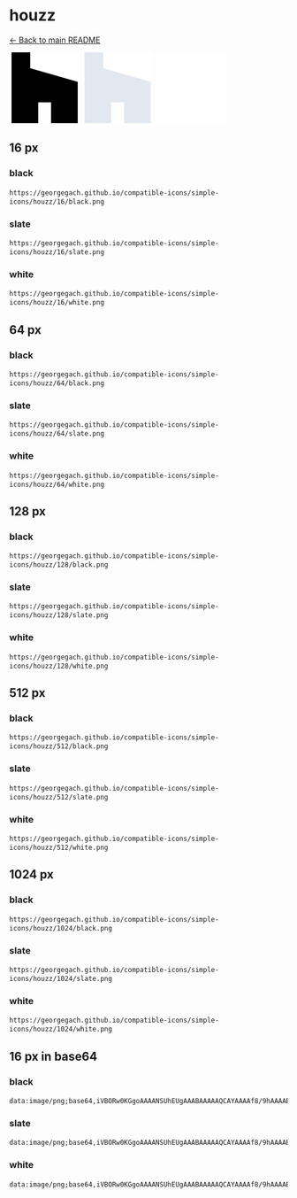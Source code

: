 # houzz

[← Back to main README](../../README.md)


<img src="./128/black.png" width="128" alt="houzz black icon" />
<img src="./128/slate.png" width="128" alt="houzz slate icon" />
<img src="./128/white.png" width="128" alt="houzz white icon" />

## 16 px

### black
```
https://georgegach.github.io/compatible-icons/simple-icons/houzz/16/black.png
```

### slate
```
https://georgegach.github.io/compatible-icons/simple-icons/houzz/16/slate.png
```

### white
```
https://georgegach.github.io/compatible-icons/simple-icons/houzz/16/white.png
```

## 64 px

### black
```
https://georgegach.github.io/compatible-icons/simple-icons/houzz/64/black.png
```

### slate
```
https://georgegach.github.io/compatible-icons/simple-icons/houzz/64/slate.png
```

### white
```
https://georgegach.github.io/compatible-icons/simple-icons/houzz/64/white.png
```

## 128 px

### black
```
https://georgegach.github.io/compatible-icons/simple-icons/houzz/128/black.png
```

### slate
```
https://georgegach.github.io/compatible-icons/simple-icons/houzz/128/slate.png
```

### white
```
https://georgegach.github.io/compatible-icons/simple-icons/houzz/128/white.png
```

## 512 px

### black
```
https://georgegach.github.io/compatible-icons/simple-icons/houzz/512/black.png
```

### slate
```
https://georgegach.github.io/compatible-icons/simple-icons/houzz/512/slate.png
```

### white
```
https://georgegach.github.io/compatible-icons/simple-icons/houzz/512/white.png
```

## 1024 px

### black
```
https://georgegach.github.io/compatible-icons/simple-icons/houzz/1024/black.png
```

### slate
```
https://georgegach.github.io/compatible-icons/simple-icons/houzz/1024/slate.png
```

### white
```
https://georgegach.github.io/compatible-icons/simple-icons/houzz/1024/white.png
```

## 16 px in base64

### black
```
data:image/png;base64,iVBORw0KGgoAAAANSUhEUgAAABAAAAAQCAYAAAAf8/9hAAAABmJLR0QA/wD/AP+gvaeTAAAAlUlEQVQ4jcXRsQkCQRBG4U8xMFUrEEsQjOzBEmzJ3EIMFLPLjQRBMDC5wAIURE02OJbzvD0Rf3jJMrzZmYEFngV2EtIuebt/K0hKmaCPMVpNBUOsccIWc/SqJPESY244Y48lpnHjT4KYC45YYdKpM2eUQWCEw0+ukJSqEa54FBp1U3+QYRbI3hVVCXJsAnkTQa38X/ACdrcqh/gubUEAAAAASUVORK5CYII=
```

### slate
```
data:image/png;base64,iVBORw0KGgoAAAANSUhEUgAAABAAAAAQCAYAAAAf8/9hAAAABmJLR0QA/wD/AP+gvaeTAAAA5ElEQVQ4jcWRMWoCURCG//8pwXJVghbiIqnSBTyIeBKP4BW8gldIq+2mTxkEwawkq42rNkF0/hQpRHcXdwvJVz1m3nwz7w3DaDsSNMCZ93bTe0FOXCJCHPMWpwsKkhSItcVX3JXEPIJyMqQOS5gsV9tdGMVzk8Y48NX3vU2agCmfeKkTD4StQbcnFJizcfux+kbSMia46kA9AGwBgoBnnNhfrnbx53c8Izi8KUgKWRdUB/EE4OMOWyhI5hME/hBmf2fnCFUKTeCoQGRPZM9RQea9rISJkd/wpn7Dm5oYFRbk5f8Fv1QLVE1qZxhlAAAAAElFTkSuQmCC
```

### white
```
data:image/png;base64,iVBORw0KGgoAAAANSUhEUgAAABAAAAAQCAYAAAAf8/9hAAAABmJLR0QA/wD/AP+gvaeTAAAApklEQVQ4jcWRMQrCQBBF34qIrdraiJW1rXcQT+BRvIK9RzHYpbcSxMLCJqWlgvhsgmhIQqKIDwaWYXnzZxd16TtbatDI6d2+FdQiT9BVx2r4VDAA1sBR3ahztVNoyHnELFf1pO7UlTpRn4ObFVK2gH56HgEz4KwegEUVQZZeWkNg/5NfqEXZChfg/jKoXTdBDEzTiosulQmSEEIUQoiA5BNBJf4veACNkmnyyKPTdAAAAABJRU5ErkJggg==
```

